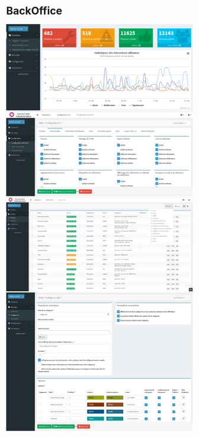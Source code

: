 BackOffice
=========

![Dashboard](images/21.png "Dashboard")
![Dashboard](images/22.png "Dashboard")
![Dashboard](images/2.png "Dashboard")
![Dashboard](images/24.png "Dashboard")
